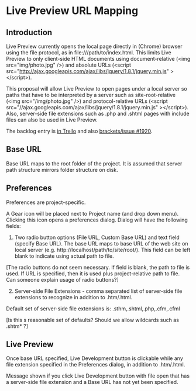 # Live Preview URL Mapping

## Introduction

Live Preview currently opens the local page directly in (Chrome) browser using the file protocol, as in file:///path/to/index.html. This limits Live Preview to only client-side HTML documents using document-relative (&lt;img src="img/photo.jpg" /&gt;) and absolute URLs (&lt;script src="http://ajax.googleapis.com/ajax/libs/jquery/1.8.1/jquery.min.js" &gt;&lt;/script&gt;).

This proposal will allow Live Preview to open pages under a local server so paths that have to be interpreted by a server such as site-root-relative (&lt;img src="/img/photo.jpg" /&gt;) and protocol-relative URLs (&lt;script src="//ajax.googleapis.com/ajax/libs/jquery/1.8.1/jquery.min.js" &gt;&lt;/script&gt;). Also, server-side file extensions such as .php and .shtml pages with include files can also be used in Live Preview.

The backlog entry is [in Trello](https://trello.com/card/3-url-mapping-for-live-development/4f90a6d98f77505d7940ce88/664) and also [brackets/issue #1920](https://github.com/adobe/brackets/issues/1920).

## Base URL

Base URL maps to the root folder of the project. It is assumed that server path structure mirrors folder structure on disk.

## Preferences

Preferences are project-specific.

A Gear icon will be placed next to Project name (and drop down menu). Clicking this icon opens a preferences dialog. Dialog will have the following fields:

1. Two radio button options (File URL, Custom Base URL) and text field (specify Base URL). The base URL maps to base URL of the web site on local server (e.g. http://localhost/path/to/site/root/). This field can be left blank to indicate using actual path to file.

[The radio buttons do not seem necessary. If field is blank, the path to file is used. If URL is specified, then it is used plus project-relative path to file. Can someone explain usage of radio buttons?]

2. Server-side File Extensions - comma separated list of server-side file extensions to recognize in addition to .htm/.html.

Default set of server-side file extensions is: .sthm,.shtml,.php,.cfm,.cfml

[Is this s reasonable set of defaults? Should we allow wildcards such as .shtm* ?]

## Live Preview

Once base URL specified, Live Development button is clickable while any file extension specified in the Preferences dialog, in addition to .htm/.html.

Message shown if you click Live Development button with file open that has a server-side file extension and a Base URL has not yet been specified.

